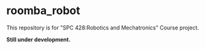 # roomba_robot
This repository is for "SPC 428:Robotics and Mechatronics" Course project.

**Still under development.**
